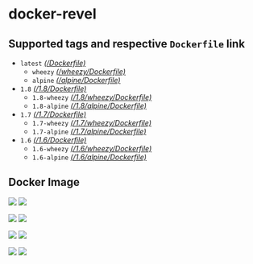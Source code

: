# docker-revel


## Supported tags and respective `Dockerfile` link

* `latest` _[(/Dockerfile)](https://github.com/kterada0509/docker-revel/blob/master/Dockerfile)_
    * `wheezy` _[(/wheezy/Dockerfile)](https://github.com/kterada0509/docker-revel/blob/master/wheezy/Dockerfile)_
    * `alpine` _[(/alpine/Dockerfile)](https://github.com/kterada0509/docker-revel/blob/master/alpine/Dockerfile)_
* `1.8` _[(/1.8/Dockerfile)](https://github.com/kterada0509/docker-revel/blob/master/1.8/Dockerfile)_
    * `1.8-wheezy` _[(/1.8/wheezy/Dockerfile)](https://github.com/kterada0509/docker-revel/blob/master/1.8/wheezy/Dockerfile)_
    * `1.8-alpine` _[(/1.8/alpine/Dockerfile)](https://github.com/kterada0509/docker-revel/blob/master/1.8/alpine/Dockerfile)_
* `1.7` _[(/1.7/Dockerfile)](https://github.com/kterada0509/docker-revel/blob/master/1.7/Dockerfile)_
    * `1.7-wheezy` _[(/1.7/wheezy/Dockerfile)](https://github.com/kterada0509/docker-revel/blob/master/1.7/wheezy/Dockerfile)_
    * `1.7-alpine` _[(/1.7/alpine/Dockerfile)](https://github.com/kterada0509/docker-revel/blob/master/1.7/alpine/Dockerfile)_
* `1.6` _[(/1.6/Dockerfile)](https://github.com/kterada0509/docker-revel/blob/master/1.6/Dockerfile)_
    * `1.6-wheezy` _[(/1.6/wheezy/Dockerfile)](https://github.com/kterada0509/docker-revel/blob/master/1.6/wheezy/Dockerfile)_
    * `1.6-alpine` _[(/1.6/alpine/Dockerfile)](https://github.com/kterada0509/docker-revel/blob/master/1.6/alpine/Dockerfile)_



## Docker Image

[![](https://images.microbadger.com/badges/version/kterada0509/docker-revel.svg)](http://microbadger.com/images/kterada0509/docker-revel "Get your own version badge on microbadger.com")  [![](https://images.microbadger.com/badges/image/kterada0509/docker-revel.svg)](http://microbadger.com/images/kterada0509/docker-revel "Get your own image badge on microbadger.com")

[![](https://images.microbadger.com/badges/version/kterada0509/docker-revel:1.8.svg)](http://microbadger.com/images/kterada0509/docker-revel:1.8 "Get your own version badge on microbadger.com")  [![](https://images.microbadger.com/badges/image/kterada0509/docker-revel:1.8.svg)](http://microbadger.com/images/kterada0509/docker-revel:1.8 "Get your own image badge on microbadger.com")

[![](https://images.microbadger.com/badges/version/kterada0509/docker-revel:1.7.svg)](http://microbadger.com/images/kterada0509/docker-revel:1.7 "Get your own version badge on microbadger.com")  [![](https://images.microbadger.com/badges/image/kterada0509/docker-revel:1.7.svg)](http://microbadger.com/images/kterada0509/docker-revel:1.7 "Get your own image badge on microbadger.com")

[![](https://images.microbadger.com/badges/version/kterada0509/docker-revel:1.6.svg)](http://microbadger.com/images/kterada0509/docker-revel:1.6 "Get your own version badge on microbadger.com")  [![](https://images.microbadger.com/badges/image/kterada0509/docker-revel:1.6.svg)](http://microbadger.com/images/kterada0509/docker-revel:1.6 "Get your own image badge on microbadger.com")
